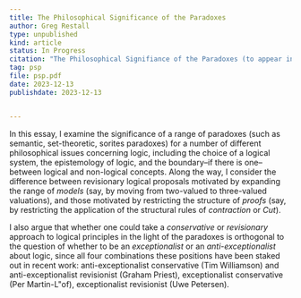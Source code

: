 ```yaml
---
title: The Philosophical Significance of the Paradoxes
author: Greg Restall
type: unpublished
kind: article
status: In Progress
citation: "The Philosophical Signifiance of the Paradoxes (to appear in the <em>Oxford Handbook of Philosophical Logic</em>)"
tag: psp
file: psp.pdf
date: 2023-12-13
publishdate: 2023-12-13


---
```

In this essay, I examine the significance of a range of paradoxes (such as
semantic, set-theoretic, sorites paradoxes) for a number of different philosophical
issues concerning logic, including the choice of a logical system, the epistemology
of logic, and the boundary–if there is one–between logical and non-logical concepts. Along the way, I consider the difference between revisionary logical proposals motivated by expanding the range of *models* (say, by moving from two-valued to three-valued valuations), and those motivated by restricting the structure of *proofs* (say, by restricting the application of the structural rules of *contraction* or *Cut*). 

I also argue that whether one could take a  *conservative* or *revisionary* approach to logical principles in the light of the paradoxes is orthogonal to the question of whether to be an *exceptionalist* or an *anti-exceptionalist* about logic, since all four combinations these positions have been staked out in recent work: anti-exceptionalist conservative (Tim Williamson) and anti-exceptionalist revisionist (Graham Priest), exceptionalist conservative (Per Martin-L\"of), exceptionalist revisionist (Uwe Petersen).  